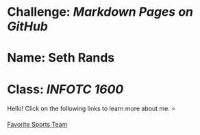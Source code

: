 # Challenge: *Markdown Pages on GitHub*
# Name: Seth Rands
# Class: _INFOTC 1600_

Hello! Click on the following links to learn more about me. :star:

[Favorite Sports Team](FavSportsTeam.md)
